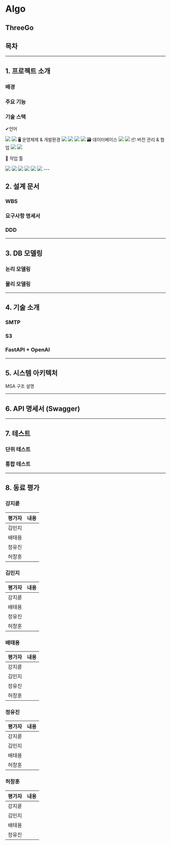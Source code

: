 # Algo

## ThreeGo



## 목차

---

## 1. 프로젝트 소개

### 배경

### 주요 기능

### 기술 스택

✔언어

<img src="https://img.shields.io/badge/java-007396?style=flat&logo=java&logoColor=white"/>
<img src="https://img.shields.io/badge/python-3776AB?style=flat&logo=python&logoColor=white"/>
🖥️ 운영체제 & 개발환경

<img src="https://img.shields.io/badge/spring-6DB33F?style=flat&logo=spring&logoColor=white"/>
<img src="https://img.shields.io/badge/springboot-6DB33F?style=flat&logo=springboot&logoColor=white"/>
<img src="https://img.shields.io/badge/Amazon%20S3-569A31?style=flat&logo=Amazon%20S3&logoColor=white">
<img src="https://img.shields.io/badge/FastAPI-009688?style=flat&logo=FastAPI&logoColor=white"/>
🗃️ 데이터베이스 

<img src="https://img.shields.io/badge/mariadb-%23003545.svg?&style=flat&logo=mariadb&logoColor=white"/> 
<img src="https://img.shields.io/badge/mysql-4479A1?style=flat&logo=mysql&logoColor=white"/>
📦 버전 관리 & 협업

<img src="https://img.shields.io/badge/github-%23181717.svg?&style=flat&logo=github&logoColor=white" /> 
<img src="https://img.shields.io/badge/notion-%23000000.svg?&style=flat&logo=notion&logoColor=white" />

📝 작업 툴

<img src="https://img.shields.io/badge/ERD_Cloud-4A90E2?style=flat&logo=cloud&logoColor=white" /> 
<img src="https://img.shields.io/badge/DA%23MODELER-1D3557?style=flat&logo=diagram&logoColor=white" />
<img src="https://img.shields.io/badge/IntelliJIDEA-4CAF50.svg?style=flat&logo=intellij-idea&logoColor=white" />
<img src="https://img.shields.io/badge/HeidiSQL-4479A1?style=flat&logo=mysql&logoColor=white" /> 
<img src="https://img.shields.io/badge/Postman-FF6C37?style=flat&logo=Postman&logoColor=white" /> 
<img src="https://img.shields.io/badge/Swagger-85EA2D?style=flat&logo=Swagger&logoColor=white" /> 
---

## 2. 설계 문서

### WBS

### 요구사항 명세서

### DDD

---

## 3. DB 모델링

### 논리 모델링

### 물리 모델링


---

## 4. 기술 소개

### SMTP

### S3

### FastAPI + OpenAI

---

## 5. 시스템 아키텍처

MSA 구조 설명


---

## 6. API 명세서 (Swagger)


---

## 7. 테스트

### 단위 테스트

### 통합 테스트

---

## 8. 동료 평가

### 강지륜

| 평가자 | 내용 |
|--------|------|
| 김민지 |  |
| 배태용 |  |
| 정유진 |  |
| 허창훈 |  |

### 김민지

| 평가자 | 내용 |
|--------|------|
| 강지륜 |  |
| 배태용 |  |
| 정유진 |  |
| 허창훈 |  |

### 배태용

| 평가자 | 내용 |
|--------|------|
| 강지륜 |  |
| 김민지 |  |
| 정유진 |  |
| 허창훈 |  |

### 정유진

| 평가자 | 내용 |
|--------|------|
| 강지륜 |  |
| 김민지 |  |
| 배태용 |  |
| 허창훈 |  |

### 허창훈

| 평가자 | 내용 |
|--------|------|
| 강지륜 |  |
| 김민지 |  |
| 배태용 |  |
| 정유진 |  |
